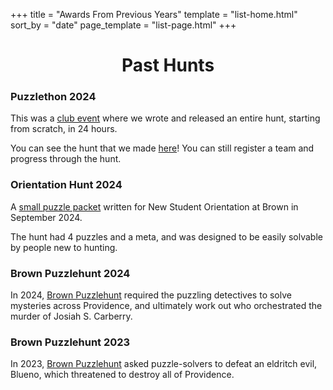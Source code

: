 +++
title = "Awards From Previous Years"
template = "list-home.html"
sort_by = "date"
page_template = "list-page.html"
+++

<h1 style="text-align:center;">Past Hunts</h1>

### Puzzlethon 2024

This was a <a href="/puzzlethon">club event</a> where we wrote and released an entire hunt, starting from scratch, in 24 hours.

You can see the hunt that we made <a href="https://puzzlethon.brownpuzzle.club/">here</a>! You can still register a team and progress through the hunt.

### Orientation Hunt 2024

A <a href="/archive/orientation2024.pdf">small puzzle packet</a> written for New Student Orientation at Brown in September 2024. 

The hunt had 4 puzzles and a meta, and was designed to be easily solvable by people new to hunting.

### Brown Puzzlehunt 2024

In 2024, <a href="https://www.brownpuzzlehunt.com">Brown Puzzlehunt</a> required the puzzling detectives to solve mysteries across Providence, and ultimately work out who orchestrated the murder of Josiah S. Carberry.

### Brown Puzzlehunt 2023

In 2023, <a href="https://2023.brownpuzzlehunt.com/">Brown Puzzlehunt</a> asked puzzle-solvers to defeat an eldritch evil, Blueno, which threatened to destroy all of Providence.